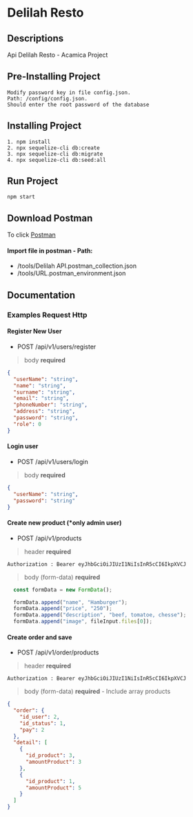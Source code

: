 # Delilah Resto

## Descriptions

Api Delilah Resto - Acamica Project

## Pre-Installing Project
```
Modify password key in file config.json. 
Path: /config/config.json. 
Should enter the root password of the database
```
## Installing Project
```
1. npm install
2. npx sequelize-cli db:create
3. npx sequelize-cli db:migrate
4. npx sequelize-cli db:seed:all
```
## Run Project

```
npm start
```
## Download Postman
To click [Postman](https://www.postman.com/downloads/)

#### Import file in postman - Path: 

* /tools/Delilah API.postman_collection.json
* /tools/URL.postman_environment.json

## Documentation 
### Examples Request Http

#### Register New User
+ POST /api/v1/users/register
> body **required**
```json
{
  "userName": "string",
  "name": "string",
  "surname": "string",
  "email": "string",
  "phoneNumber": "string",
  "address": "string",
  "password": "string",
  "role": 0
}
```

#### Login user
+ POST /api/v1/users/login
> body **required**
```json
{
  "userName": "string",
  "password": "string"
}
```

#### Create new product (*only admin user)
+ POST /api/v1/products

> header **required**
```
Authorization : Bearer eyJhbGciOiJIUzI1NiIsInR5cCI6IkpXVCJ
```

> body (form-data) **required**

```javascript
  const formData = new FormData();

  formData.append("name", "Hamburger");
  formData.append("price", "250");
  formData.append("description", "beef, tomatoe, chesse");
  formData.append("image", fileInput.files[0]);
```

#### Create order and save
+ POST /api/v1/order/products

> header **required**
```
Authorization : Bearer eyJhbGciOiJIUzI1NiIsInR5cCI6IkpXVCJ
```

> body (form-data) **required** - Include array products

```json
{
  "order": {
    "id_user": 2,
    "id_status": 1,
    "pay": 2
  },
  "detail": [
    {
      "id_product": 3,
      "amountProduct": 3
    },
    {
      "id_product": 1,
      "amountProduct": 5
    }
  ]
}
```
